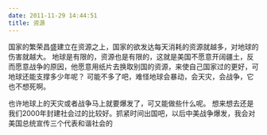 ```yaml
---
date: 2011-11-29 14:44:51
title: 资源
---
```



国家的繁荣昌盛建立在资源之上，国家的欲发达每天消耗的资源就越多，对地球的伤害就越大。 地球是有限的，资源也是有限的，这就是美国不愿意开阔疆土，反而愿意战争的原因，他愿意用纸片去换取别国的资源，来使自己国家过的更好，可地球还能支撑多少年呢？ 可能不多了吧，难怪地球会暴动，会天灾，会战争，它也不想死啊。

也许地球上的天灾或者战争马上就要爆发了，可又能做些什么呢。 想来想去还是我们2000年封建社会过的比较好。抓紧时间出国吧，以后中美战争爆发，我会对美国总统宣传三个代表和谐社会的
